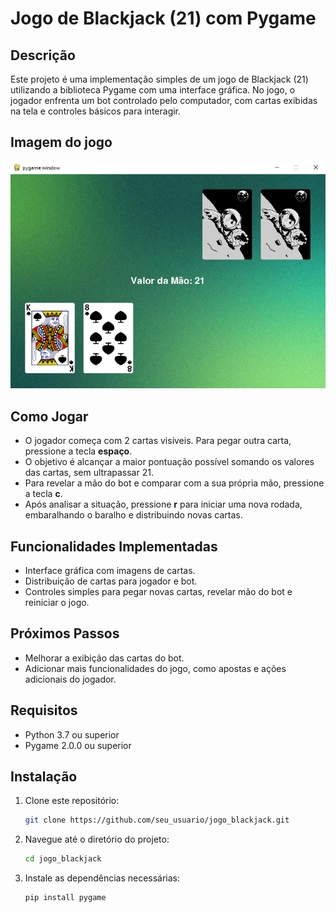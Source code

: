 # Jogo de Blackjack (21) com Pygame

## Descrição

Este projeto é uma implementação simples de um jogo de Blackjack (21) utilizando a biblioteca Pygame com uma interface gráfica. No jogo, o jogador enfrenta um bot controlado pelo computador, com cartas exibidas na tela e controles básicos para interagir.

## Imagem do jogo
![Exemplo em que a mão do jogador totalizou 21](exemplo.png)

## Como Jogar

- O jogador começa com 2 cartas visíveis. Para pegar outra carta, pressione a tecla **espaço**.
- O objetivo é alcançar a maior pontuação possível somando os valores das cartas, sem ultrapassar 21.
- Para revelar a mão do bot e comparar com a sua própria mão, pressione a tecla **c**.
- Após analisar a situação, pressione **r** para iniciar uma nova rodada, embaralhando o baralho e distribuindo novas cartas.

## Funcionalidades Implementadas

- Interface gráfica com imagens de cartas.
- Distribuição de cartas para jogador e bot.
- Controles simples para pegar novas cartas, revelar mão do bot e reiniciar o jogo.

## Próximos Passos

- Melhorar a exibição das cartas do bot.
- Adicionar mais funcionalidades do jogo, como apostas e ações adicionais do jogador.

## Requisitos

- Python 3.7 ou superior
- Pygame 2.0.0 ou superior

## Instalação

1. Clone este repositório:
   ```sh
   git clone https://github.com/seu_usuario/jogo_blackjack.git
   ```
2. Navegue até o diretório do projeto:
   ```sh
   cd jogo_blackjack
   ```
3. Instale as dependências necessárias:
   ```sh
   pip install pygame
   ```